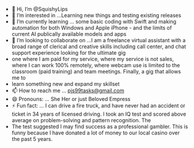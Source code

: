 - 👋 Hi, I’m @SquishyLips
- 👀 I’m interested in ...Learning new things and testing existing releases 
- 🌱 I’m currently learning ... some basic coding with Swift and making automation for both Windows and Apple iPhone - and the limits of current AI publically available models and apps
- 💞️ I’m looking to collaborate on ...I am a freelance virtual assistant with a broad range of clerical and creative skills including call center, and chat support experience looking for the ultimate gig
- one where I am paid for my service, where my service is not sales, where I can work 100% remotely, where webcam use is limited to the classroom (paid training) and team meetings. Finally, a gig that allows me to
- learn something new and expand my skillset
- 📫 How to reach me ... pjs99tasks@gmail.com
- 😄 Pronouns: ... She Her or just Beloved Empress
- ⚡ Fun fact: ... I can drive a fire truck, and have never had an accident or ticket in 34 years of licensed driving. I took an IQ test and scored above average on problem-solving and pattern recognition. The
- The test suggested I may find success as a professional gambler. This is funny because I have donated a lot of money to our local casino over the past 5 years. 
<!---
SquishyLips/SquishyLips is a ✨ special ✨ repository because its `README.md` (this file) appears on your GitHub profile.
You can click the Preview link to take a look at your changes.
--->
